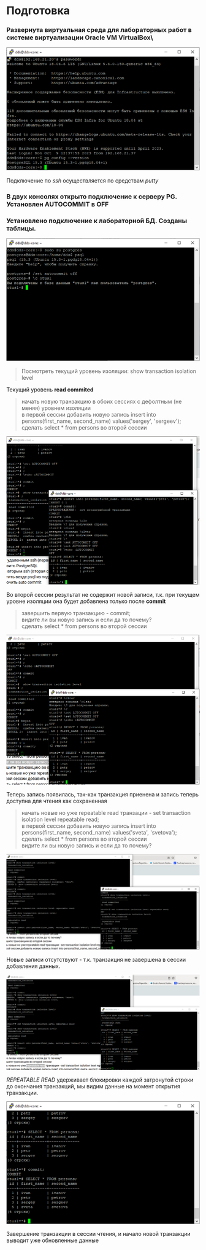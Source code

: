 # Подготовка

### Развернута виртуальная среда для лабораторных работ в системе виртуализации Oracle VM VirtualBox\

![Данные о системе SSH](IMG/00.png "Данные о системе SSH")

  Подключение по *ssh* осуществляется по средствам *putty*

### В двух консолях открыто подключение к серверу PG. Установлен **AUTOCOMMIT** в **OFF**
### Установлено подключение к лабораторной БД. Созданы таблицы.

![имг01](IMG/01.png "имг01")

> Посмотреть текущий уровень изоляции: show transaction isolation level

Текущий уровень **read commited**
 
> начать новую транзакцию в обоих сессиях с дефолтным (не меняя) уровнем изоляции<br>
> в первой сессии добавить новую запись insert into persons(first_name, second_name) values('sergey', 'sergeev');<br>
> сделать select * from persons во второй сессии<br>

![Первая проверка](IMG/02.png "Первая проверка")

Во второй сессии результат не содержит новой записи, т.к. при текущем уровне изоляции она будет добавлена только после **commit**

> завершить первую транзакцию - commit; <br>
> видите ли вы новую запись и если да то почему? <br>
> сделать select * from persons во второй сессии <br>

![Результат коммита](IMG/03.png "Результат коммита")

Теперь запись появилась, так-как транзакция приенена и запись теперь доступна для чтения как сохраненная

> начать новые но уже repeatable read транзации - set transaction isolation level repeatable read;<br>
> в первой сессии добавить новую запись insert into persons(first_name, second_name) values('sveta', 'svetova');<br>
> сделать select * from persons во второй сессии<br>
> видите ли вы новую запись и если да то почему?<br>

![repeatable read](IMG/04.png "repeatable read p1")

Новые записи отсутствуют - т.к. транзакция не завершена в сессии добавления данных.

![repeatable read](IMG/05.png "repeatable read p2")

*REPEATABLE READ* удерживает блокировки каждой затронутой строки до окончания транзакций, мы видим данные на момент открытия транзакции. 

![repeatable read](IMG/06.png "repeatable read p2")

Завершение транзакции в сессии чтения, и начало новой транзакции выводит уже обновленные данные


